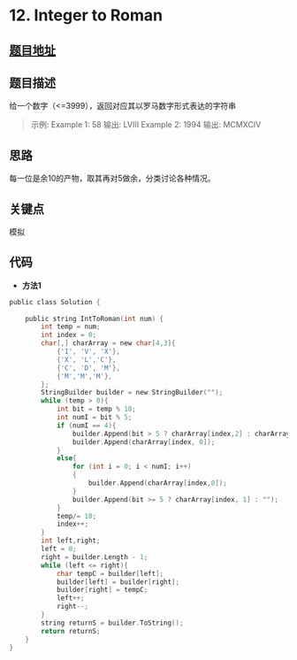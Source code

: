 #   12. Integer to Roman
  
  
  
##  [题目地址](https://leetcode.com/problems/integer-to-roman/ )
  
  
  
##  题目描述
给一个数字（<=3999），返回对应其以罗马数字形式表达的字符串
  
  
>
>示例:
>Example 1:
>58
>输出: LVIII 
>Example 2:
>1994
>输出: MCMXCIV
  
  
##  思路
每一位是余10的产物，取其再对5做余，分类讨论各种情况。
  
  
##  关键点
模拟
  
  
##  代码
  
  
* **方法1**
```c
public class Solution {
    
    public string IntToRoman(int num) {
        int temp = num;
        int index = 0;
        char[,] charArray = new char[4,3]{
            {'I', 'V', 'X'},
            {'X', 'L','C'},
            {'C', 'D', 'M'},
            {'M','M','M'},
        };
        StringBuilder builder = new StringBuilder("");
        while (temp > 0){
            int bit = temp % 10;
            int numI = bit % 5;
            if (numI == 4){
                builder.Append(bit > 5 ? charArray[index,2] : charArray[index, 1]);
                builder.Append(charArray[index, 0]);
            }
            else{
                for (int i = 0; i < numI; i++)
                {
                    builder.Append(charArray[index,0]);
                }
                builder.Append(bit >= 5 ? charArray[index, 1] : "");
            }
            temp/= 10;
            index++;
        }    
        int left,right;
        left = 0;
        right = builder.Length - 1;
        while (left <= right){
            char tempC = builder[left];
            builder[left] = builder[right];
            builder[right] = tempC;
            left++;
            right--;
        }
        string returnS = builder.ToString();
        return returnS;
    }
}
```
  
  